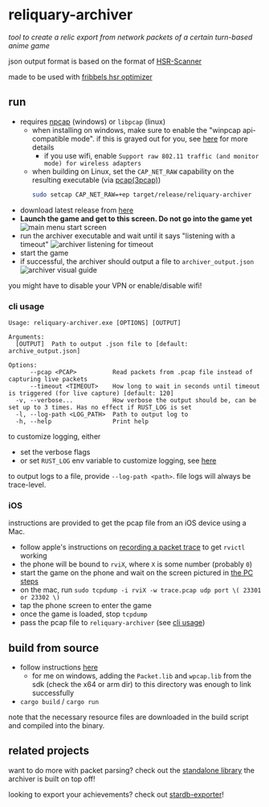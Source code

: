 # reliquary-archiver

_tool to create a relic export from network packets of a certain turn-based anime game_

json output format is based on the format of [HSR-Scanner](https://github.com/kel-z/HSR-Scanner)

made to be used with [fribbels hsr optimizer](https://github.com/fribbels/hsr-optimizer)

## run

- requires [npcap](https://npcap.com/) (windows) or `libpcap` (linux)
  - when installing on windows, make sure to enable the "winpcap api-compatible mode".
    if this is grayed out for you, see [here](https://github.com/IceDynamix/reliquary-archiver/issues/2)
    for more details
    - if you use wifi, enable `Support raw 802.11 traffic (and monitor mode) for wireless adapters`
  - when building on Linux, set the `CAP_NET_RAW` capability on the resulting executable (via [pcap(3pcap)](https://man.archlinux.org/man/pcap.3pcap#Under~5))
    ```sh
    sudo setcap CAP_NET_RAW=+ep target/release/reliquary-archiver
    ```
- download latest release from [here](https://github.com/IceDynamix/reliquary-archiver/releases/)
- **Launch the game and get to this screen. Do not go into the game yet**
![main menu start screen](./hsr_hyperdrive.jpg)
- run the archiver executable and wait until it says "listening with a timeout"
![archiver listening for timeout](./listening_for_timeout.png)
- start the game
- if successful, the archiver should output a file to `archiver_output.json`
![archiver visual guide](./archiver_visual_guide.gif)

you might have to disable your VPN or enable/disable wifi!

### cli usage

```
Usage: reliquary-archiver.exe [OPTIONS] [OUTPUT]

Arguments:
  [OUTPUT]  Path to output .json file to [default: archive_output.json]

Options:
      --pcap <PCAP>          Read packets from .pcap file instead of capturing live packets
      --timeout <TIMEOUT>    How long to wait in seconds until timeout is triggered (for live capture) [default: 120]
  -v, --verbose...           How verbose the output should be, can be set up to 3 times. Has no effect if RUST_LOG is set
  -l, --log-path <LOG_PATH>  Path to output log to
  -h, --help                 Print help
```

to customize logging, either
- set the verbose flags
- or set `RUST_LOG` env variable to customize logging, see [here](https://docs.rs/tracing-subscriber/latest/tracing_subscriber/filter/struct.EnvFilter.html#directives)

to output logs to a file, provide `--log-path <path>`. file logs will always be trace-level.

### iOS

instructions are provided to get the pcap file from an iOS device using a Mac. 
- follow apple's instructions on [recording a packet trace](https://developer.apple.com/documentation/network/recording-a-packet-trace) to get `rvictl` working
- the phone will be bound to `rviX`, where `X` is some number (probably `0`)
- start the game on the phone and wait on the screen pictured in [the PC steps](#run)
- on the mac, run `sudo tcpdump -i rviX -w trace.pcap udp port \( 23301 or 23302 \)`
- tap the phone screen to enter the game
- once the game is loaded, stop `tcpdump`
- pass the pcap file to `reliquary-archiver` (see [cli usage](#cli-usage))

## build from source

- follow instructions [here](https://github.com/rust-pcap/pcap?tab=readme-ov-file#building)
  - for me on windows, adding the `Packet.lib` and `wpcap.lib` from the sdk (check the x64 or arm dir)
    to this directory was enough to link successfully
- `cargo build` / `cargo run`

note that the necessary resource files are downloaded in the build script and compiled into the binary.

## related projects

want to do more with packet parsing? check out the
[standalone library](https://github.com/IceDynamix/reliquary) the archiver is built on top off!

looking to export your achievements? check out [stardb-exporter](https://github.com/juliuskreutz/stardb-exporter)!